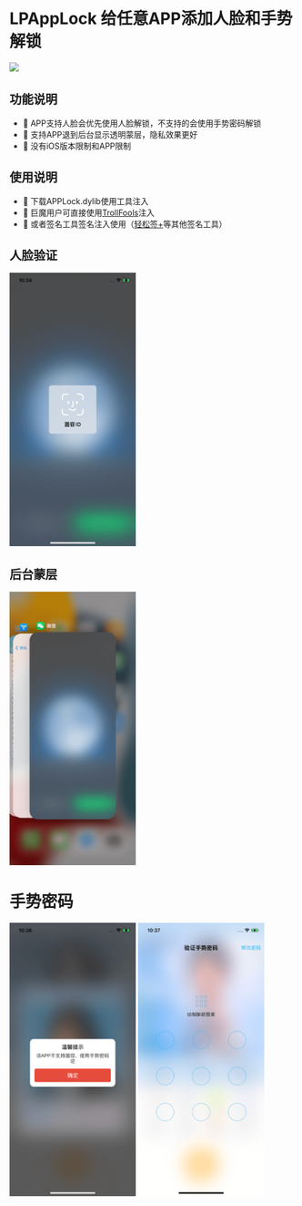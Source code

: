 # LPAppLock 给任意APP添加人脸和手势解锁

[now-on-havoc]: https://havoc.app/package/LPAppLock

[<img width="150" src="https://docs.havoc.app/img/badges/get_square.svg" />][now-on-havoc]

## 功能说明
- 🌟 APP支持人脸会优先使用人脸解锁，不支持的会使用手势密码解锁
- 🌟 支持APP退到后台显示透明蒙层，隐私效果更好
- 🌟 没有iOS版本限制和APP限制

## 使用说明
- 🌟 下载APPLock.dylib使用工具注入
- 🌟 巨魔用户可直接使用[TrollFools](https://github.com/Lessica/TrollFools)注入
- 🌟 或者签名工具签名注入使用（[轻松签+](https://esing.yyyue.xyz/)等其他签名工具）

## 人脸验证
<img src="./image/1.png" alt="Screenshot" width="222" height="480"/>

## 后台蒙层
<img src="./image/2.png" alt="Screenshot" width="222" height="480"/>

# 手势密码
<img src="./image/3.png" alt="Screenshot" width="222" height="480"/>
<img src="./image/4.png" alt="Screenshot" width="222" height="480"/>
